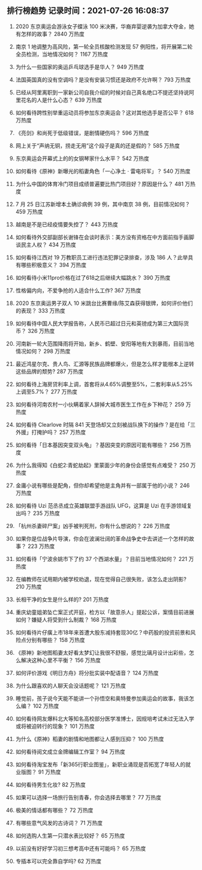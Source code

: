 
## 排行榜趋势 记录时间：2021-07-26 16:08:37
  
  1. 2020 东京奥运会游泳女子蝶泳 100 米决赛，华裔弃婴逆袭为加拿大夺金，她有怎样的故事？ 2840 万热度
    
  2. 南京 1 地调整为高风险，第一轮全员核酸检测发现 57 例阳性，将开展第二轮全员检测，当地情况如何？ 1167 万热度
    
  3. 为什么一些国家的奥运乒乓球选手是华人？ 949 万热度
    
  4. 法国英国真的没有空调吗？是没有安装习惯还是政府不允许啊？ 793 万热度
    
  5. 已经从阿里离职到一家新公司自我介绍的时候对自己真名绝口不提还坚持说阿里花名的人是什么心态？ 639 万热度
    
  6. 如何看待跨性别举重运动员将参加东京奥运会？这对其他选手是否公平？ 618 万热度
    
  7. 《亮剑》和尚死于低级错误，是剧情硬伤吗？ 596 万热度
    
  8. 网上关于“声纳无铜，捞走无用”这个段子是真的还是假的？ 585 万热度
    
  9. 东京奥运会开幕式上的的女钢琴家什么水平？ 542 万热度
    
  10. 如何看待《原神》新曝光的稻妻角色「一心净土 · 雷电将军」？ 540 万热度
    
  11. 为什么中国的体育冷门项目成绩普遍要比热门项目好？原因是什么？ 481 万热度
    
  12. 7 月 25 日江苏新增本土确诊病例 39 例，其中南京 38 例，目前情况如何？ 459 万热度
    
  13. 越南是不是已经疫情要失控了？ 443 万热度
    
  14. 如何看待外交部副部长谢锋在会谈时表示：美方没有资格在中方面前指手画脚谈民主人权？ 434 万热度
    
  15. 如何看待江西对 19 万教职员工进行违法犯罪记录排查，涉及 186 人？此举具有哪些积极意义？ 394 万热度
    
  16. 如何看待小米11pro价格在过了618之后继续大幅跳水？ 390 万热度
    
  17. 性格偏内向，不爱争抢的人适合什么工作? 367 万热度
    
  18. 2020 东京奥运男子双人 10 米跳台比赛曹缘/陈艾森获得银牌，如何评价他们的表现？ 333 万热度
    
  19. 如何看待中国人民大学报告称，人民币已超过日元和英镑成为第三大国际货币？ 326 万热度
    
  20. 河南新一轮大范围降雨将开始，新乡、鹤壁、安阳等地有大到暴雨，目前当地情况如何？ 298 万热度
    
  21. 最近鸿星尔克、贵人鸟、汇源等民族品牌都爆火，但是怎么样才能根本上逆转这些品牌的颓势? 287 万热度
    
  22. 如何看待上海房贷利率上调，首套将从4.65%调整至5%，二套利率从5.25%上调至5.7%？ 277 万热度
    
  23. 如何看待河南农村一小伙瞒着家人辞掉大城市医生工作在乡下种花？ 259 万热度
    
  24. 如何看待 Clearlove 时隔 841 天登场却又立刻被战队换下的操作？是在给「三外援」打掩护吗？ 257 万热度
    
  25. 如何看待「日本基因突变双头龟」？基因突变的原因可能有哪些？ 256 万热度
    
  26. 为什么我得知《白蛇2:青蛇劫起》里蒙面少年的身份会感觉有点难受？ 250 万热度
    
  27. 金庸小说有哪些是配角，但你却希望他是主角并有一部属于他的小说？ 246 万热度
    
  28. 如何看待 Uzi 范丞丞成立英雄联盟手游战队 UFG，这算是 Uzi 在手游领域复出吗？ 235 万热度
    
  29. 「杭州杀妻碎尸案」凶手被判死刑，你有什么想说的？ 226 万热度
    
  30. 如果你是位战争片导演，你会在波澜壮阔的革命战争史中去讲述一个怎样的故事？ 223 万热度
    
  31. 如何看待「宁波余姚市下了约 37 个西湖水量」？目前当地情况如何？ 221 万热度
    
  32. 在编教师在试用期内被学校劝退，现在觉得自己很失败，该怎么走出阴影? 210 万热度
    
  33. 长相干净的女生是什么样的? 201 万热度
    
  34. 重庆幼童姐弟坠亡案正式开庭，检方以「故意杀人」提起公诉，案情目前进展如何？嫌疑人将受到什么制裁？ 168 万热度
    
  35. 如何看待片仔癀上市18年来首遭大股东减持套现30亿？中药股的投资前景和风险点分别有哪些？ 158 万热度
    
  36. 《原神》新地图稻妻太好看太梦幻让我很不舒服，感觉比璃月设计出彩些，怎么解决这种心里不平衡？ 156 万热度
    
  37. 如何评价游戏《明日方舟》将分批实装中配语音？ 124 万热度
    
  38. 为什么跟喜欢的人聊天会没话题呢？ 121 万热度
    
  39. 睡觉前，孩子说今天能不能讲一个孙悟空和奥特曼参加奥运会的故事，我该怎么编？ 102 万热度
    
  40. 如何看待网友爆料北大等知名高校部分医学准博士，因规培考试未过无法入学或将被迫转行的现象？ 101 万热度
    
  41. 为什么《原神》稻妻的剧情和地图都让人感到压抑？ 100 万热度
    
  42. 如何看待阅文成立金牌编辑工作室？ 94 万热度
    
  43. 如何看待淘宝发布「新365行职业图鉴」，新职业涌现是否拓宽了年轻人的就业版图？ 91 万热度
    
  44. 如何看待男生化妆? 82 万热度
    
  45. 如果可以选择一场旅行告别青春，你会选择去哪里？ 77 万热度
    
  46. 极美的情话都有哪些？ 72 万热度
    
  47. 有哪些意气风发的古诗词？ 71 万热度
    
  48. 如何选购人生第一只潜水表比较好？ 65 万热度
    
  49. 以前没有好好学习初三想考高中还有可能吗？ 65 万热度
    
  50. 专插本可以完全靠自学吗? 62 万热度
    